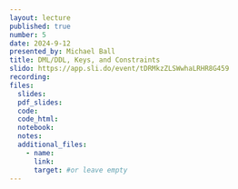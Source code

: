 ```yaml
---
layout: lecture
published: true
number: 5
date: 2024-9-12
presented_by: Michael Ball
title: DML/DDL, Keys, and Constraints
slido: https://app.sli.do/event/tDRMkzZLSWwhaLRHR8G459
recording:
files:
  slides:
  pdf_slides:
  code:
  code_html:
  notebook:
  notes:
  additional_files:
    - name:
      link:
      target: #or leave empty
---
```

